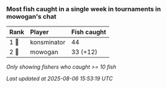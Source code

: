 ### Most fish caught in a single week in tournaments in mowogan's chat

| Rank  | Player      | Fish caught |
|:------|:------------|:------------|
| 1 🥇  | konsminator | 44          |
| 2 🥈  | mowogan     | 33 (+12)    |

_Only showing fishers who caught >= 10 fish_

_Last updated at 2025-08-06 15:53:19 UTC_